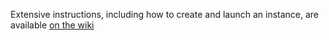 Extensive instructions, including how to create and launch an instance, are 
available [on the wiki](https://github.com/theaidenlab/juicer/wiki/Running-Juicer-on-Amazon-Web-Services)
